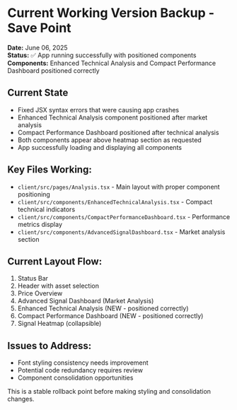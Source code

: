 # Current Working Version Backup - Save Point

**Date:** June 06, 2025  
**Status:** ✅ App running successfully with positioned components  
**Components:** Enhanced Technical Analysis and Compact Performance Dashboard positioned correctly

## Current State
- Fixed JSX syntax errors that were causing app crashes
- Enhanced Technical Analysis component positioned after market analysis
- Compact Performance Dashboard positioned after technical analysis  
- Both components appear above heatmap section as requested
- App successfully loading and displaying all components

## Key Files Working:
- `client/src/pages/Analysis.tsx` - Main layout with proper component positioning
- `client/src/components/EnhancedTechnicalAnalysis.tsx` - Compact technical indicators
- `client/src/components/CompactPerformanceDashboard.tsx` - Performance metrics display
- `client/src/components/AdvancedSignalDashboard.tsx` - Market analysis section

## Current Layout Flow:
1. Status Bar
2. Header with asset selection
3. Price Overview
4. Advanced Signal Dashboard (Market Analysis)
5. Enhanced Technical Analysis (NEW - positioned correctly)
6. Compact Performance Dashboard (NEW - positioned correctly)  
7. Signal Heatmap (collapsible)

## Issues to Address:
- Font styling consistency needs improvement
- Potential code redundancy requires review
- Component consolidation opportunities

This is a stable rollback point before making styling and consolidation changes.
